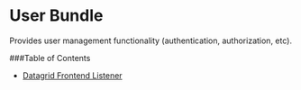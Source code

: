 User Bundle
===========
Provides user management functionality (authentication, authorization, etc).

###Table of Contents

- [Datagrid Frontend Listener](./Resources/doc/reference/datagrid_frontend_listener.md)
